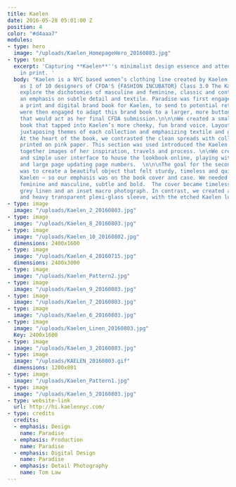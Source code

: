```yaml
---
title: Kaelen
date: 2016-05-28 05:01:00 Z
position: 4
color: "#d4aaa7"
modules:
- type: hero
  image: "/uploads/Kaelen_HomepageHero_20160803.jpg"
- type: text
  excerpt: 'Capturing **Kaelen**''s minimalist design essence and attention to detail
    in print. '
  body: "Kaelen is a NYC based women’s clothing line created by Kaelen Haworth, selected
    as 1 of 10 designers of CFDA'S {FASHION INCUBATOR} Class 3.0 The Kaelen collections
    explore the dichotomies of masculine and feminine, classic and contemporary with
    an emphasis on subtle detail and textile. Paradise was first engaged to create
    a print and digital brand book for Kaelen, to send to potential retailers. We
    were then engaged to adapt this brand book to a larger, more buttoned-up book
    that would act as her final CFDA submission.\n\n\nWe created a small pink brand
    book that tapped into Kaelen’s more cheeky, fun brand voice. Layouts were clean,
    juxtaposing themes of each collection and emphasizing textile and garment details.
    At the heart of the book, we contrasted the clean spreads with collage style pages
    printed on pink paper. This section was used introduced the Kaelen story, weaving
    together images of her inspiration, travels and process. \n\nWe created a bold
    and simple user interface to house the lookbook online, playing with arrow cursors
    and large page updating page numbers.  \n\n\nThe goal for the second lookbook
    was to create a beautiful object that felt sturdy, timeless and quintessentially
    Kaelen — so our emphasis was on the book cover and case. We needed something equally
    feminine and masculine, subtle and bold.  The cover became timeless: no branding,
    grey linen and an inset macro photograph. In contrast, we created a more contemporary,
    and heavy transparent plexi-glass sleeve, with the etched Kaelen logo.  "
- type: image
  image: "/uploads/Kaelen_2_20160803.jpg"
- type: image
  image: "/uploads/Kaelen_8_20160803.jpg"
- type: image
  image: "/uploads/Kaelen_10_20160802.jpg"
  dimensions: 2400x1600
- type: image
  image: "/uploads/Kaelen_4_20160715.jpg"
  dimensions: 2400x3000
- type: image
  image: "/uploads/Kaelen_Pattern2.jpg"
- type: image
  image: "/uploads/Kaelen_9_20160803.jpg"
- type: image
  image: "/uploads/Kaelen_7_20160803.jpg"
- type: image
  image: "/uploads/Kaelen_6_20160803.jpg"
- type: image
  image: "/uploads/Kaelen_Linen_20160803.jpg"
  Key: 2400x1600
- type: image
  image: "/uploads/Kaelen_3_20160803.jpg"
- type: image
  image: "/uploads/KAELEN_20160803.gif"
  dimensions: 1200x801
- type: image
  image: "/uploads/Kaelen_Pattern1.jpg"
- type: image
  image: "/uploads/Kaelen_5_20160803.jpg"
- type: website-link
  url: http://hi.kaelennyc.com/
- type: credits
  credits:
  - emphasis: Design
    name: Paradise
  - emphasis: Production
    name: Paradise
  - emphasis: Digital Design
    name: Paradise
  - emphasis: Detail Photography
    name: Tom Law
---
```


